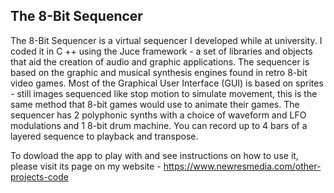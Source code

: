 ## The 8-Bit Sequencer
The 8-Bit Sequencer is a virtual sequencer I developed while at university. I coded it in C ++ using the Juce framework - a set of libraries and objects that aid the creation of audio and graphic applications. The sequencer is based on the graphic and musical synthesis engines found in retro 8-bit video games. Most of the Graphical User Interface (GUI) is based on sprites - still images sequenced like stop motion to simulate movement, this is the same method that 8-bit games would use to animate their games. The sequencer has 2 polyphonic synths with a choice of waveform and LFO modulations and 1 8-bit drum machine. You can record up to 4 bars of a layered sequence to playback and transpose.

To dowload the app to play with and see instructions on how to use it, please visit its page on my website - https://www.newresmedia.com/other-projects-code
